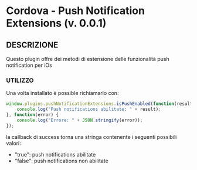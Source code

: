 # Cordova - Push Notification Extensions (v. 0.0.1)

## DESCRIZIONE

Questo plugin offre dei metodi di estensione delle funzionalità push notification per iOs

### UTILIZZO
Una volta installato è possible richiamarlo con:

```js
window.plugins.pushNotificationExtensions.isPushEnabled(function(result) {
	console.log("Push notifications abilitate: " + result);
}, function(error) {
	console.log("Errore: " + JSON.stringify(error));
});
```

la callback di success torna una stringa contenente i seguenti possibili valori:
 - "true": push notifications abilitate
 - "false": push notifications non abilitate
